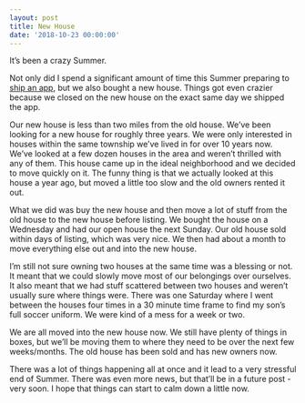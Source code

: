 ```yaml
---
layout: post
title: New House
date: '2018-10-23 00:00:00'
---
```


It’s been a crazy Summer.

Not only did I spend a significant amount of time this Summer preparing to [ship an app](/2018/10/17/dc-universe/), but we also bought a new house. Things got even crazier because we closed on the new house on the exact same day we shipped the app.

Our new house is less than two miles from the old house. We’ve been looking for a new house for roughly three years. We were only interested in houses within the same township we’ve lived in for over 10 years now. We’ve looked at a few dozen houses in the area and weren’t thrilled with any of them. This house came up in the ideal neighborhood and we decided to move quickly on it. The funny thing is that we actually looked at this house a year ago, but moved a little too slow and the old owners rented it out.

What we did was buy the new house and then move a lot of stuff from the old house to the new house before listing. We bought the house on a Wednesday and had our open house the next Sunday. Our old house sold within days of listing, which was very nice. We then had about a month to move everything else out and into the new house.

I’m still not sure owning two houses at the same time was a blessing or not. It meant that we could slowly move most of our belongings over ourselves. It also meant that we had stuff scattered between two houses and weren’t usually sure where things were. There was one Saturday where I went between the houses four times in a 30 minute time frame to find my son’s full soccer uniform. We were kind of a mess for a week or two.

We are all moved into the new house now. We still have plenty of things in boxes, but we’ll be moving them to where they need to be over the next few weeks/months. The old house has been sold and has new owners now.

There was a lot of things happening all at once and it lead to a very stressful end of Summer. There was even more news, but that’ll be in a future post - very soon. I hope that things can start to calm down a little now.

